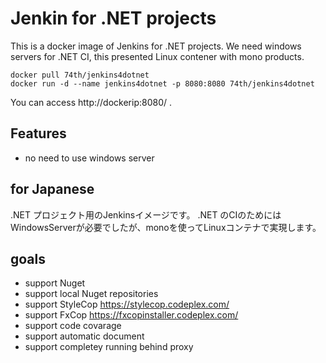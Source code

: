 # Jenkin for .NET projects

This is a docker image of Jenkins for .NET projects.
We need windows servers for .NET CI, this presented Linux contener with mono products.

```
docker pull 74th/jenkins4dotnet
docker run -d --name jenkins4dotnet -p 8080:8080 74th/jenkins4dotnet
```

You can access http://dockerip:8080/ .

## Features

* no need to use windows server

## for Japanese

.NET プロジェクト用のJenkinsイメージです。
.NET のCIのためにはWindowsServerが必要でしたが、monoを使ってLinuxコンテナで実現します。

## goals

* support Nuget
* support local Nuget repositories
* support StyleCop https://stylecop.codeplex.com/
* support FxCop https://fxcopinstaller.codeplex.com/
* support code covarage
* support automatic document
* support completey running behind proxy
